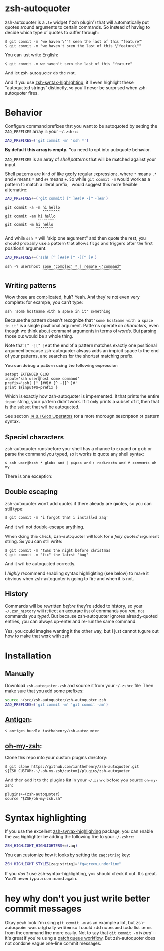 # zsh-autoquoter

zsh-autoquoter is a `zle` widget ("zsh plugin") that will automatically put quotes around arguments to certain commands. So instead of having to decide which type of quotes to suffer through:

```
$ git commit -m 'we haven'\''t seen the last of this "feature"'
$ git commit -m "we haven't seen the last of this \"feature\""
```

You can just write English:

```
$ git commit -m we haven't seen the last of this "feature"
```

And let zsh-autoquoter do the rest.

And if you use [zsh-syntax-highlighting](https://github.com/zsh-users/zsh-syntax-highlighting), it'll even highlight these "autoquoted strings" distinctly, so you'll never be surprised when zsh-autoquoter fires.

# Behavior

Configure command prefixes that you want to be autoquoted by setting the `ZAQ_PREFIXES` array in your `~/.zshrc`:

```zsh
ZAQ_PREFIXES=('git commit -m' 'ssh *')
```

**By default this array is empty.** You need to opt into autoquote behavior.

`ZAQ_PREFIXES` is an array of *shell patterns* that will be matched against your input.

Shell patterns are kind of like goofy regular expressions, where `*` means `.*` and `#` means `*` and `##` means `+`. So while `git commit -m` would work as a pattern to match a literal prefix, I would suggest this more flexible alternative:

```zsh
ZAQ_PREFIXES+=('git commit( [^ ]##)# -[^ -]#m')
```

```
git commit -a -m hi hello
                 ^^^^^^^^
git commit -am hi hello
               ^^^^^^^^
git commit -m hi hello
              ^^^^^^^^
```

And while `ssh *` will "skip one argument" and then quote the rest, you should probably use a pattern that allows flags and triggers after the first positional argument:

```zsh
ZAQ_PREFIXES+=('ssh( [^ ]##)# [^ -][^ ]#')
```

```
ssh -Y user@host some 'complex' * | remote <"command"
                 ^^^^^^^^^^^^^^^^^^^^^^^^^^^^^^^^^^^^
```

## Writing patterns

Wow those are complicated, huh? Yeah. And they're not even very complete: for example, you can't type:

    ssh 'some hostname with a space in it' something

Because the pattern doesn't recognize that `'some hostname with a space in it'` is a single positional argument. Patterns operate on *characters*, even though we think about command arguments in terms of *words*. But parsing those out would be a whole thing.

Note that `[^ -][^ ]#` at the end of a pattern matches exactly one positional argument because zsh-autoquoter always adds an implicit space to the end of your patterns, and searches for the shortest matching prefix.

You can debug a pattern using the following expression:

    setopt EXTENDED_GLOB
    input='ssh user@host some command'
    prefix='ssh( [^ ]##)# [^ -][^ ]#'
    print ${input#$~prefix }

Which is exactly how zsh-autoquoter is implemented. If that prints the entire `input` string, your pattern didn't work. If it only prints a subset of it, then that is the subset that will be autoquoted.

See section [14.8.1 Glob Operators](https://zsh.sourceforge.io/Doc/Release/Expansion.html#Glob-Operators) for a more thorough description of pattern syntax.

## Special characters

zsh-autoquoter runs before your shell has a chance to expand or glob or parse the command you typed, so it works to quote any shell syntax:

```
$ ssh user@host * globs and | pipes and > redirects and # comments oh my
```

There is one exception:

## Double escaping

zsh-autoquoter won't add quotes if there already are quotes, so you can still type:

```
$ git commit -m 'i forgot that i installed zaq'
```

And it will not double-escape anything.

When doing this check, zsh-autoquoter will look for a *fully quoted* argument string. So you can still write:

```
$ git commit -m 'twas the night before christmas
$ git commit -m "fix" the latest "bug"
```

And it will be autoquoted correctly.

I *highly* recommend enabling syntax highlighting (see below) to make it obvious when zsh-autoquoter is going to fire and when it is not.

## History

Commands will be rewritten *before* they're added to history, so your `~/.zsh_history` will reflect an accurate list of commands you *ran*, not commands you *typed*. But because zsh-autoquoter ignores already-quoted entries, you can always up-enter and re-run the same command.

Yes, you could imagine wanting it the other way, but I just cannot tugure out how to make that work with zsh.

# Installation

## Manually

Download `zsh-autoquoter.zsh` and source it from your `~/.zshrc` file. Then make sure that you add some prefixes:

```zsh
source ~/src/zsh-autoquoter/zsh-autoquoter.zsh
ZAQ_PREFIXES=('git commit -m' 'git commit -am')
```

## [Antigen](https://github.com/zsh-users/antigen):

```
$ antigen bundle ianthehenry/zsh-autoquoter
```

## [oh-my-zsh](https://github.com/ohmyzsh/ohmyzsh):

Clone this repo into your custom plugins directory:

```
$ git clone https://github.com/ianthehenry/zsh-autoquoter.git ${ZSH_CUSTOM:-~/.oh-my-zsh/custom}/plugins/zsh-autoquoter
```

And then add it to the plugins list in your `~/.zshrc` before you source `oh-my-zsh`:

```
plugins+=(zsh-autoquoter)
source "$ZSH/oh-my-zsh.sh"
```

# Syntax highlighting

If you use the excellent [zsh-syntax-highlighting](https://github.com/zsh-users/zsh-syntax-highlighting) package, you can enable the `zaq` highlighter by adding the following line to your `~/.zshrc`:

```zsh
ZSH_HIGHLIGHT_HIGHLIGHTERS+=(zaq)
```

You can customize how it looks by setting the `zaq:string` key:

```zsh
ZSH_HIGHLIGHT_STYLES[zaq:string]="fg=green,underline"
```

If you *don't* use zsh-syntax-highlighting, you should check it out. It's great. You'll never typo a command again.

# hey why don't you just write better commit messages

Okay yeah look I'm using `git commit -m` as an example a lot, but zsh-autoquoter was originally written so I could add notes and todo list items from the command line more easily. Not to say that `git commit -m` is *bad* -- it's great if you're using a [patch queue workflow](https://github.com/mystor/git-revise). But zsh-autoquoter does not condone vague one-line commit messages.

